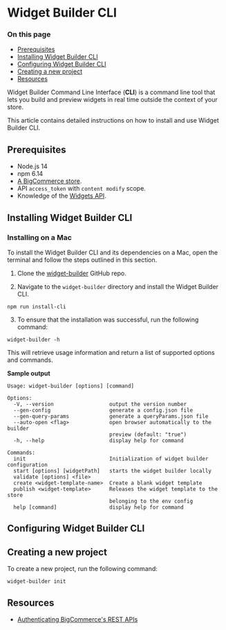 # Widget Builder CLI

<div class="otp" id="no-index">

### On this page
- [Prerequisites](#prerequisites)
- [Installing Widget Builder CLI](#installing-widget-builder-cli)
- [Configuring Widget Builder CLI](#configuring-widget-builder-cli)
- [Creating a new project](#creating-a-new-project)
- [Resources](#resources)

</div>

Widget Builder Command Line Interface (**CLI**) is a command line tool that lets you build and preview widgets in real time outside the context of your store.

This article contains detailed instructions on how to install and use Widget Builder CLI. 

## Prerequisites

* Node.js 14
* npm 6.14
* [A BigCommerce store](https://support.bigcommerce.com/s/article/Starting-a-Bigcommerce-Trial).
* API `access_token` with `content modify` scope.
* Knowledge of the [Widgets API](https://developer.bigcommerce.com/api-docs/storefront/widgets/widgets-overview).

## Installing Widget Builder CLI

### Installing on a Mac
To install the Widget Builder CLI and its dependencies on a Mac, open the terminal and follow the steps outlined in this section. 

1. Clone the [widget-builder](https://github.com/bigcommerce/widget-builder) GitHub repo.

2. Navigate to the `widget-builder` directory and install the Widget Builder CLI.

```shell
npm run install-cli
```

3. To ensure that the installation was successful, run the following command:

```shell
widget-builder -h
```

This will retrieve usage information and return a list of supported options and commands.

**Sample output**

```shell
Usage: widget-builder [options] [command]

Options:
  -V, --version                  output the version number
  --gen-config                   generate a config.json file
  --gen-query-params             generate a queryParams.json file
  --auto-open <flag>             open browser automatically to the builder
                                 preview (default: "true")
  -h, --help                     display help for command

Commands:
  init                           Initialization of widget builder configuration
  start [options] [widgetPath]   starts the widget builder locally
  validate [options] <file>
  create <widget-template-name>  Create a blank widget template
  publish <widget-template>      Releases the widget template to the store
                                 belonging to the env config
  help [command]                 display help for command
```

## Configuring Widget Builder CLI

## Creating a new project

To create a new project, run the following command:

`widget-builder init`

## Resources

* [Authenticating BigCommerce's REST APIs](https://developer.bigcommerce.com/api-docs/getting-started/authentication/rest-api-authentication)